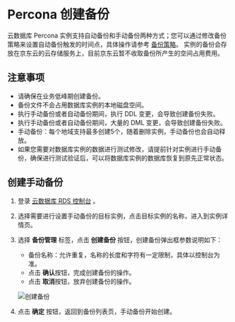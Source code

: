 # Percona 创建备份
云数据库 Percona 实例支持自动备份和手动备份两种方式；您可以通过修改备份策略来设置自动备份触发的时间点，具体操作请参考 [备份策略](../Backup-Policy/MariaDB-Backup-Policy.md)。
实例的备份会存放在京东云的云存储服务上，目前京东云暂不收取备份所产生的空间占用费用。

## 注意事项
* 请确保在业务低峰期创建备份。
* 备份文件不会占用数据库实例的本地磁盘空间。
* 执行手动备份或者自动备份期间，执行 DDL 变更，会导致创建备份失败。
* 执行手动备份或者自动备份期间，大量的 DML 变更，会导致创建备份失败。
* 手动备份：每个地域支持最多创建5个，随着删除实例，手动备份也会自动释放。
* 如果您需要对数据库实例的数据进行测试修改，请提前针对实例进行手动备份，确保进行测试验证后，可以将数据库实例的数据库恢复到原先正常状态。

## 创建手动备份
1. 登录 [云数据库 RDS 控制台](https://rds-console.jdcloud.com/database) 。
2. 选择需要进行设置手动备份的目标实例，点击目标实例的名称，进入到实例详情页。
3. 选择 **备份管理** 标签，点击 **创建备份** 按钮，创建备份弹出框参数说明如下：
    * 备份名称：允许重复，名称的长度和字符有一定限制，具体以控制台为准。
    * 点击 **确认**按钮，完成创建备份的操作。
    * 点击 **取消**按钮，放弃创建备份的操作。

    ![创建备份](../../../../../../image/RDS/Create-Backup.png)

4. 点击 **确定** 按钮，返回到备份列表页，手动备份开始创建。

